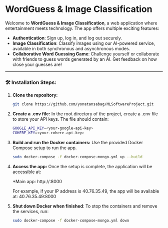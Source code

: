 # WordGuess & Image Classification

Welcome to **WordGuess & Image Classification**, a web application where entertainment meets technology. The app offers multiple exciting features:

- **Authentication**: Sign up, log in, and log out securely.
- **Image Classification**: Classify images using our AI-powered service, available in both synchronous and asynchronous modes.
- **Collaborative Word Guessing Game**: Challenge yourself or collaborate with friends to guess words generated by an AI. Get feedback on how close your guesses are!

---

### 🛠️ Installation Steps:

1. **Clone the repository:**
   ```bash
   git clone https://github.com/yonatansabag/MLSoftwareProject.git
    ```
   
2. **Create a .env file:** In the root directory of the project, create a .env file to store your API keys. The file should contain:
    ```bash
    GOOGLE_API_KEY=<your-google-api-key>
    COHERE_KEY=<your-cohere-api-key>
    ```
    
3. **Build and run the Docker containers:** Use the provided Docker Compose setup to run the app.
    ```bash
    sudo docker-compose -f docker-compose-mongo.yml up --build
    ```

4. **Access the app:** Once the setup is complete, the application will be accessible at:
   
   *Main app: http://<your-server-ip>:8000
   
   For example, if your IP address is 40.76.35.49, the app will be available at: 40.76.35.49:8000

6. **Shut down Docker when finished**: To stop the containers and remove the services, run:
    ```bash
    sudo docker-compose -f docker-compose-mongo.yml down
    ```

   
